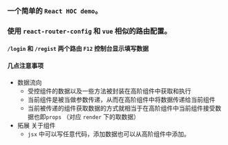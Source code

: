 ### 一个简单的 `React HOC demo`。


### 使用 `react-router-config` 和 `vue` 相似的路由配置。

#### `/login` 和 `/regist` 两个路由 `F12` 控制台显示填写数据

#### 几点注意事项
* 数据流向
  * 受控组件的数据以及一些方法被封装在高阶组件中获取和执行
  * 当前组件是被当做参数传递，从而在高阶组件中将数据传递给当前组件
  * 当前被传递的组件获取数据的方式就相当于在高阶组件中当前组件接受数据也即`props` （对应 `render` 下的取数据）
* 拓展 关于组件
  * `jsx` 中可以写任意代码，添加数据也可以从高阶组件中添加。

